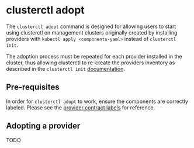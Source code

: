 # clusterctl adopt

The `clusterctl adopt` command is designed for allowing users to start using clusterctl on management clusters originally
created by installing providers with `kubectl apply <components-yaml>` instead of `clusterctl init`.

The adoption process must be repeated for each provider installed in the cluster, thus allowing clusterctl to re-create
the providers inventory as described in the `clusterctl init` [documentation](init.md#additional-information). 

## Pre-requisites

In order for `clusterctl adopt` to work, ensure the components are correctly
labeled. Please see the [provider contract labels][provider-contract-labels] for reference.

<!-- links -->
[provider-contract-labels]: ../provider-contract.md#labels

## Adopting a provider

TODO